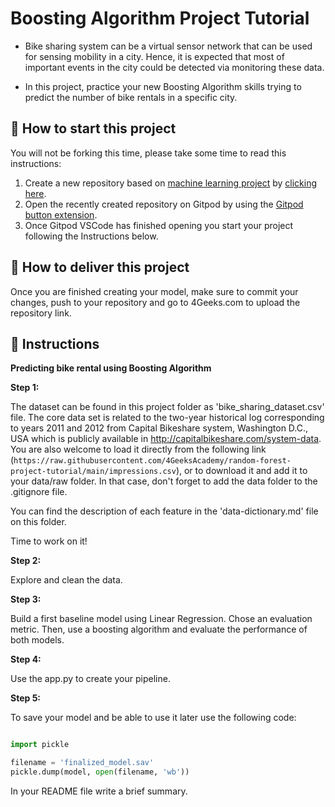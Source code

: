 <!-- hide -->
# Boosting Algorithm Project Tutorial
<!-- endhide -->

- Bike sharing system can be a virtual sensor network that can be used for sensing mobility in a city. Hence, it is expected that most of important events in the city could be detected via monitoring these data.

- In this project, practice your new Boosting Algorithm skills trying to predict the number of bike rentals in a specific city. 


## 🌱  How to start this project

You will not be forking this time, please take some time to read this instructions:

1. Create a new repository based on [machine learning project](https://github.com/4GeeksAcademy/machine-learning-python-template/generate) by [clicking here](https://github.com/4GeeksAcademy/machine-learning-python-template).
2. Open the recently created repository on Gitpod by using the [Gitpod button extension](https://www.gitpod.io/docs/browser-extension/).
3. Once Gitpod VSCode has finished opening you start your project following the Instructions below.

## 🚛 How to deliver this project

Once you are finished creating your model, make sure to commit your changes, push to your repository and go to 4Geeks.com to upload the repository link.

## 📝 Instructions

**Predicting bike rental using Boosting Algorithm**


**Step 1:**

The dataset can be found in this project folder as 'bike_sharing_dataset.csv' file. The core data set is related to the two-year historical log corresponding to years 2011 and 2012 from Capital Bikeshare system, Washington D.C., USA which is publicly available in http://capitalbikeshare.com/system-data. You are also welcome to load it directly from the following link (`https://raw.githubusercontent.com/4GeeksAcademy/random-forest-project-tutorial/main/impressions.csv`), or to download it and add it to your data/raw folder. In that case, don't forget to add the data folder to the .gitignore file.

You can find the description of each feature in the 'data-dictionary.md' file on this folder.

Time to work on it!

**Step 2:**

Explore and clean the data.

**Step 3:**

Build a first baseline model using Linear Regression. Chose an evaluation metric. Then, use a boosting algorithm and evaluate the performance of both models.

**Step 4:**

Use the app.py to create your pipeline. 

**Step 5:**

To save your model and be able to use it later use the following code:

```py

import pickle

filename = 'finalized_model.sav'
pickle.dump(model, open(filename, 'wb'))
```

In your README file write a brief summary.
